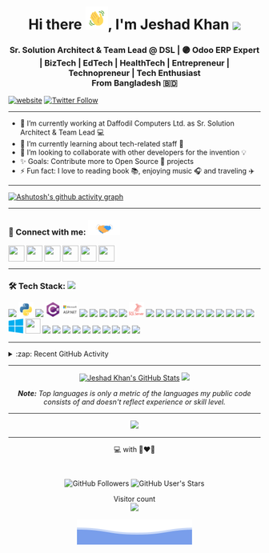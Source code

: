 <h1 align="center">
  Hi there <a href="#"><img src="https://raw.githubusercontent.com/JeshadKhan/jeshadkhan/main/.github/images/hand_wave.gif" width="45px" height="45px"/></a>, I'm Jeshad Khan
  <img align="center" src="https://readme-typing-svg.herokuapp.com?font=Satisfy&color=%2338C2FF&size=35&center=true&vCenter=true&height=60&width=600&lines=Technical+Lead;Senior+Solution+Architect;Full+Stack+Developer;Odoo+ERP+Expert;BizTech;EdTech;HealthTech;Entrepreneur;Technopreneur;Tech+Enthusiast"></img>
</h1>

<h3 align="center">Sr. Solution Architect & Team Lead @ DSL | 🟣 Odoo ERP Expert | BizTech | EdTech | HealthTech | Entrepreneur | Technopreneur | Tech Enthusiast<br/>From Bangladesh 🇧🇩</h3>

[![website](https://img.shields.io/website?label=JeshadKhan.com&style=for-the-badge&url=https%3A%2F%2Fjeshadkhan.com)](https://jeshadkhan.com)
[![Twitter Follow](https://img.shields.io/twitter/follow/jeshadkhan?color=1DA1F2&logo=twitter&style=for-the-badge)](https://twitter.com/intent/follow?original_referer=https%3A%2F%2Fgithub.com%2FJeshadKhan&screen_name=JeshadKhan)

---

<!-- <img src="https://raw.githubusercontent.com/JeshadKhan/jeshadkhan/main/.github/images/dev_working.gif" alt="" align="right" height="125"/> -->
<img src="https://th.bing.com/th/id/R.03a4a5f034bf0bafa661fd8a8aabedc8?rik=bIwoEoiJh1I1hQ&pid=ImgRaw" alt="" align="right" height="125"/>

- 🔭 I’m currently working at Daffodil Computers Ltd. as Sr. Solution Architect & Team Lead 💻
- 🌱 I’m currently learning about tech-related staff 💫
- 👯 I’m looking to collaborate with other developers for the invention 💡
- ✨ Goals: Contribute more to Open Source 🎯 projects
- ⚡ Fun fact: I love to reading book 📚, enjoying music 🎧 and traveling ✈️

---

<!--[![Github Activity graph](https://activity-graph.herokuapp.com/graph?username=JeshadKhan&theme=react-dark&hide_border=true&custom_title=Activity%20Graph)](https://github.com/JeshadKhan/readme-components-github)-->
[![Ashutosh's github activity graph](https://github-readme-activity-graph.vercel.app/graph?username=JeshadKhan&bg_color=20232a&color=ffffff&line=57bcda&point=109be0&area=true&hide_border=true)](https://github.com/ashutosh00710/github-readme-activity-graph)

---

### 🔌 Connect with me: <a href="#"><img src="https://raw.githubusercontent.com/JeshadKhan/jeshadkhan/main/.github/images/handshake.gif" height="30px"></a>
<p>
  <a style="text-decoration: none;" href="https://jeshadkhan.github.io" target="blank" title="Personal Portfolio">
    <img align="center" height="32" width="32" src="https://cdn.simpleicons.org/googleearth/lightseagreen?viewbox=auto"/>
  </a>
  <a style="text-decoration: none;" href="https://github.com/jeshadkhan" target="blank" title="GitHub">
    <img align="center" height="32" width="32" src="https://cdn.simpleicons.org/github/_/white?viewbox=auto"/>
  </a>
  <a style="text-decoration: none;" href="https://linkedin.com/in/jeshadkhan" target="blank" title="LinkedIn">
    <img align="center" height="32" width="32" src="https://cdn.simpleicons.org/linkedin?viewbox=auto"/>
  </a>
  <a style="text-decoration: none;" href="https://x.com/jeshadkhan" target="blank" title="X">
    <img align="center" height="32" width="32" src="https://cdn.simpleicons.org/x/_/white?viewbox=auto"/>
  </a>
  <a style="text-decoration: none;" href="https://facebook.com/jeshadkhan" target="blank" title="Facebook">
    <img align="center" height="32" width="32" src="https://cdn.simpleicons.org/facebook?viewbox=auto"/>
  </a>
  <a style="text-decoration: none;" href="https://youtube.com/jeshadkhan" target="blank" title="YouTube">
    <img align="center" height="32" width="32" src="https://cdn.simpleicons.org/youtube?viewbox=auto"/>
  </a>
</p>

---

### 🛠️ Tech Stack: <a href="#"><img src="https://media2.giphy.com/media/QssGEmpkyEOhBCb7e1/giphy.gif?cid=ecf05e47a0n3gi1bfqntqmob8g9aid1oyj2wr3ds3mg700bl&rid=giphy.gif" height="30px"></a>
<p>
  <img height="30" src="https://cdn.simpleicons.org/odoo?viewbox=auto"/>
  <img width="30" height="30" src="https://raw.githubusercontent.com/devicons/devicon/master/icons/python/python-original.svg"/>
  <img height="30" src="https://cdn.simpleicons.org/dotnet?viewbox=auto"/>
  <img width="30" height="30" src="https://raw.githubusercontent.com/devicons/devicon/master/icons/csharp/csharp-original.svg"/>
  <img width="30" height="30" src="https://raw.githubusercontent.com/github/explore/80688e429a7d4ef2fca1e82350fe8e3517d3494d/topics/aspnet/aspnet.png"/>
  <img height="30" src="https://cdn.simpleicons.org/html5?viewbox=auto"/>
  <img height="30" src="https://cdn.simpleicons.org/css3?viewbox=auto"/>
  <img height="30" src="https://cdn.simpleicons.org/javascript?viewbox=auto"/>
  <img height="30" src="https://cdn.simpleicons.org/bootstrap?viewbox=auto"/>
  <img height="30" src="https://cdn.simpleicons.org/postgresql?viewbox=auto"/>
  <img width="30" height="30" src="https://raw.githubusercontent.com/devicons/devicon/master/icons/microsoftsqlserver/microsoftsqlserver-plain-wordmark.svg"/>
  <img height="30" src="https://cdn.simpleicons.org/mysql?viewbox=auto"/>
  <img height="30" src="https://cdn.simpleicons.org/adobephotoshop?viewbox=auto"/>
  <img height="30" src="https://cdn.simpleicons.org/postman?viewbox=auto"/>
  <img height="30" src="https://cdn.simpleicons.org/nginx?viewbox=auto"/>
  <img height="30" src="https://cdn.simpleicons.org/akamai?viewbox=auto"/>
  <img height="30" src="https://cdn.simpleicons.org/digitalocean?viewbox=auto"/>
  <img height="30" src="https://cdn.simpleicons.org/amazonwebservices/_/white?viewbox=auto"/>
  <img height="30" src="https://cdn.simpleicons.org/amazonec2?viewbox=auto"/>
  <img height="30" src="https://cdn.simpleicons.org/googlecloud?viewbox=auto"/>
  <img height="30" src="https://cdn.simpleicons.org/linux?viewbox=auto"/>
  <img height="30" src="https://cdn.simpleicons.org/ubuntu?viewbox=auto"/>
  <img width="30" height="30" src="https://raw.githubusercontent.com/devicons/devicon/master/icons/windows8/windows8-original.svg"/>
  <img width="30" height="30" src="https://code.visualstudio.com/favicon.ico"/>
  <img height="30" src="https://cdn.simpleicons.org/diagramsdotnet?viewbox=auto"/>
  <img height="30" src="https://cdn.simpleicons.org/jirasoftware?viewbox=auto"/>
  <img height="30" src="https://cdn.simpleicons.org/asana?viewbox=auto"/>
  <img height="30" src="https://cdn.simpleicons.org/trello?viewbox=auto"/>
  <img height="30" src="https://cdn.simpleicons.org/notion/_/white?viewbox=auto"/>
  <img height="30" src="https://cdn.simpleicons.org/git?viewbox=auto"/>
  <img height="30" src="https://cdn.simpleicons.org/github/_/white?viewbox=auto"/>
  <img height="30" src="https://cdn.simpleicons.org/gitlab?viewbox=auto"/>
  <img height="30" src="https://cdn.simpleicons.org/docker?viewbox=auto"/>
  <img height="30" src="https://cdn.simpleicons.org/gnometerminal/_/white"/>
</p>

---

<!--
### 📕 Latest Blog Posts

- [📝 Title 1](https://www.youtube.com/watch?v=7o5oMD9BCjs)
- [📝 Title 2](https://www.youtube.com/watch?v=7o5oMD9BCjs)

➡️ [More...](https://youtube.com/jeshadkhan)


--- 
-->

<details>
  <summary>:zap: Recent GitHub Activity</summary>
  
<!--START_SECTION:activity-->
1. 💪 Opened PR [#395](https://github.com/w3schools-test/w3schools-test.github.io/pull/395) in [w3schools-test/w3schools-test.github.io](https://github.com/w3schools-test/w3schools-test.github.io)
2. 🗣 Commented on [#1](https://github.com/JeshadKhan/jeshadkhan/issues/1) in [JeshadKhan/jeshadkhan](https://github.com/JeshadKhan/jeshadkhan)
3. 🗣 Commented on [#1](https://github.com/JeshadKhan/jeshadkhan/issues/1) in [JeshadKhan/jeshadkhan](https://github.com/JeshadKhan/jeshadkhan)
4. ❗️ Opened issue [#1](https://github.com/JeshadKhan/jeshadkhan/issues/1) in [JeshadKhan/jeshadkhan](https://github.com/JeshadKhan/jeshadkhan)
<!--END_SECTION:activity-->

</details>

---

<div align="center">
  <a href="#"><img alt="Jeshad Khan's GitHub Stats" src="https://github-readme-stats.vercel.app/api?username=jeshadkhan&show_icons=true&include_all_commits=true&count_private=true&theme=react&show_icons=true&hide_border=true" height="170"/></a>
  <a href="#"><img src="https://github-readme-stats.vercel.app/api/top-langs/?username=jeshadkhan&theme=react&langs_count=10&layout=compact&hide_border=true" height="170"/></a>
  
  <i><b>Note:</b> Top languages is only a metric of the languages my public code consists of and doesn't reflect experience or skill level.</i>
</div>

---

<div align="center">
  <a href="#"><img src="https://media.giphy.com/media/vmGjjH1XOjViEfbBfZ/giphy.gif" width="128"></a>
</div>

---

<p align="center">
💻 with 💚❤️💚
</p>
<br/>
<p align="center">
  <img alt="GitHub Followers" src="https://img.shields.io/github/followers/JeshadKhan?style=social"/>
  <img alt="GitHub User's Stars" src="https://img.shields.io/github/stars/JeshadKhan?style=social"/>
</p>
<p align="center"> 
  Visitor count<br>
  <a href="#"><img src="https://profile-counter.glitch.me/JeshadKhan/count.svg"/></a>
</p>
<div align="center">
  <a href="#"><img src="https://raw.githubusercontent.com/JeshadKhan/jeshadkhan/main/.github/images/footer.svg"/></a>
</div>


